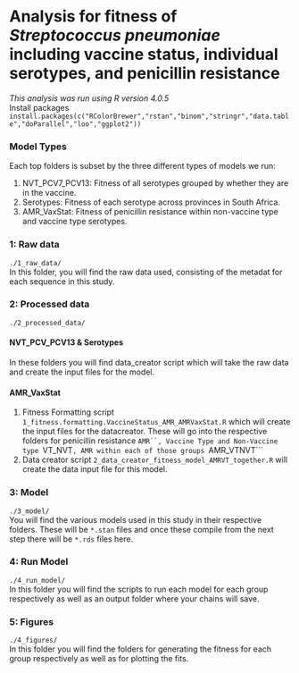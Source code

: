 # Analysis for fitness of *Streptococcus pneumoniae* including vaccine status, individual serotypes, and penicillin resistance
*This analysis was run using R version 4.0.5* <br />
Install packages ```install.packages(c("RColorBrewer","rstan","binom","stringr","data.table","doParallel","loo","ggplot2"))```<br />
### Model Types
Each top folders is subset by the three different types of models we run: <br />
1)  NVT_PCV7_PCV13: Fitness of all serotypes grouped by whether they are in the vaccine.
2) Serotypes: Fitness of each serotype across provinces in South Africa.
3) AMR_VaxStat: Fitness of penicillin resistance within non-vaccine type and vaccine type serotypes.

### 1: Raw data
```./1_raw_data/```<br />
In this folder, you will find the raw data used, consisting of the metadat for each sequence in this study.  

### 2: Processed data
```./2_processed_data/```<br />
#### NVT_PCV_PCV13 & Serotypes
In these folders you will find data_creator script which will take the raw data and create the input files for the model. 
#### AMR_VaxStat
1) Fitness Formatting script ```1_fitness.formatting.VaccineStatus_AMR_AMRVaxStat.R``` which will create the input files for the datacreator. These will go into the respective folders for penicillin resistance ```AMR``, Vaccine Type and Non-Vaccine type ```VT_NVT```, AMR within each of those groups ```AMR_VTNVT``` <br />
2) Data creator script ```2_data_creator_fitness_model_AMRVT_together.R``` will create the data input file for this model.

### 3: Model
```./3_model/```<br />
You will find the various models used in this study in their respective folders. These will be ```*.stan``` files and once these compile from the next step there will be ```*.rds``` files here. 

### 4: Run Model
```./4_run_model/```<br />
In this folder you will find the scripts to run each model for each group respectively as well as an output folder where your chains will save.

### 5: Figures
```./4_figures/```<br />
In this folder you will find the folders for generating the fitness for each group respectively as well as for plotting the fits. 

